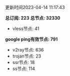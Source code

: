 更新时间2023-04-14 11:17:43

**总订阅: 223**
**总节点: 32330**
- vless节点: 41

**google ping有效节点: 791**
- v2ray节点: 636
- trojan节点: 23
- ssr节点: 18
- ss节点: 114
